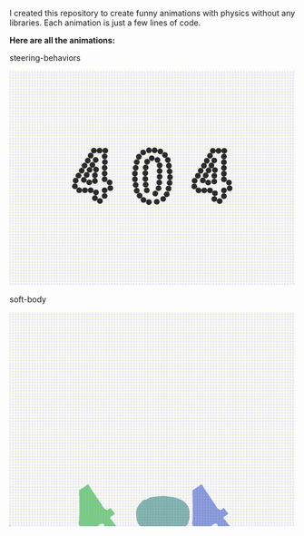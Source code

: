 I created this repository to create funny animations with physics without any libraries. Each animation is just a few lines of code.

**Here are all the animations:**

steering-behaviors

![steering behaviors demo](https://github.com/pyotrpopov443/pureJsAnimations/blob/master/steering.gif "steering behaviors demo")


soft-body

![soft body demo](https://github.com/pyotrpopov443/pureJsAnimations/blob/master/softbody.gif "soft body demo")
